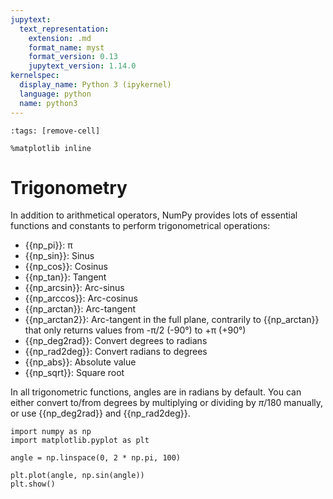 ```yaml
---
jupytext:
  text_representation:
    extension: .md
    format_name: myst
    format_version: 0.13
    jupytext_version: 1.14.0
kernelspec:
  display_name: Python 3 (ipykernel)
  language: python
  name: python3
---
```


```{code-cell} ipython3
:tags: [remove-cell]

%matplotlib inline
```


# Trigonometry

In addition to arithmetical operators, NumPy provides lots of essential functions and constants to perform trigonometrical operations:

- {{np_pi}}: π
- {{np_sin}}: Sinus
- {{np_cos}}: Cosinus
- {{np_tan}}: Tangent
- {{np_arcsin}}: Arc-sinus
- {{np_arccos}}: Arc-cosinus
- {{np_arctan}}: Arc-tangent
- {{np_arctan2}}: Arc-tangent in the full plane, contrarily to {{np_arctan}} that only returns values from -π/2 (-90°) to +π (+90°)
- {{np_deg2rad}}: Convert degrees to radians
- {{np_rad2deg}}: Convert radians to degrees
- {{np_abs}}: Absolute value
- {{np_sqrt}}: Square root

In all trigonometric functions, angles are in radians by default. You can either convert to/from degrees by multiplying or dividing by $\pi/180$ manually, or use {{np_deg2rad}} and {{np_rad2deg}}.

```{code-cell} ipython3
import numpy as np
import matplotlib.pyplot as plt

angle = np.linspace(0, 2 * np.pi, 100)

plt.plot(angle, np.sin(angle))
plt.show()
```
